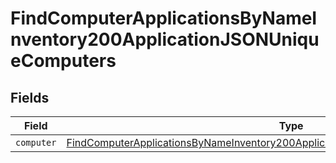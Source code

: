 # FindComputerApplicationsByNameInventory200ApplicationJSONUniqueComputers


## Fields

| Field                                                                                                                                                                                             | Type                                                                                                                                                                                              | Required                                                                                                                                                                                          | Description                                                                                                                                                                                       |
| ------------------------------------------------------------------------------------------------------------------------------------------------------------------------------------------------- | ------------------------------------------------------------------------------------------------------------------------------------------------------------------------------------------------- | ------------------------------------------------------------------------------------------------------------------------------------------------------------------------------------------------- | ------------------------------------------------------------------------------------------------------------------------------------------------------------------------------------------------- |
| `computer`                                                                                                                                                                                        | [FindComputerApplicationsByNameInventory200ApplicationJSONUniqueComputersComputer](../../models/operations/findcomputerapplicationsbynameinventory200applicationjsonuniquecomputerscomputer.md)[] | :heavy_minus_sign:                                                                                                                                                                                | N/A                                                                                                                                                                                               |